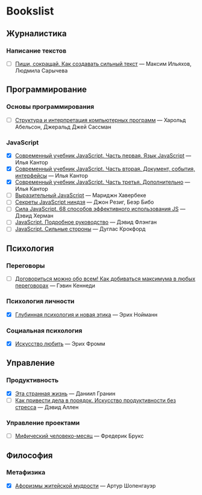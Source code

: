 # Bookslist

## Журналистика

### Написание текстов

- [ ] [Пиши, сокращай. Как создавать сильный текст](https://www.ozon.ru/context/detail/id/137634276/) — Максим Ильяхов, Людмила Сарычева

## Программирование

### Основы программирования

- [ ] [Структура и интерпретация компьютерных программ](http://newstar.rinet.ru/~goga/sicp/sicp.pdf) — Харольд Абельсон, Джеральд Джей Сассман

### JavaScript

- [x] [Современный учебник JavaScript. Часть первая. Язык JavaScript](https://learn.javascript.ru/js/) — Илья Кантор
- [x] [Современный учебник JavaScript. Часть вторая. Документ, события, интерфейсы](https://learn.javascript.ru/ui/) — Илья Кантор
- [x] [Современный учебник JavaScript. Часть третья. Дополнительно](https://learn.javascript.ru/) — Илья Кантор
- [ ] [Выразительный JavaScript](https://karmazzin.gitbooks.io/eloquentjavascript_ru/) — Мариджн Хавербеке
- [ ] [Секреты JavaScript ниндзя](http://www.ozon.ru/context/detail/id/22421421/) — Джон Резиг, Беэр Бибо
- [ ] [Сила JavaScript. 68 способов эффективного использования JS](http://www.ozon.ru/context/detail/id/20413530/) — Дэвид Херман
- [ ] [JavaScript. Подробное руководство](https://www.ozon.ru/context/detail/id/3881091/) — Дэвид Флэнган
- [ ] [JavaScript. Сильные стороны](http://www.ozon.ru/context/detail/id/20217226/) — Дуглас Крокфорд

## Психология

### Переговоры

- [ ] [Договориться можно обо всем! Как добиваться максимума в любых переговорах](https://www.ozon.ru/context/detail/id/5707417/) — Гэвин Кеннеди

### Психология личности

- [x] [Глубинная психология и новая этика](https://www.ozon.ru/context/detail/id/4189470/) — Эрих Нойманн

### Социальная психология

- [x] [Искусство любить](https://www.ozon.ru/context/detail/id/27577856/) — Эрих Фромм

## Управление

### Продуктивность

- [x] [Эта странная жизнь](https://www.ozon.ru/context/detail/id/22422557/) — Даниил Гранин
- [ ] [Как привести дела в порядок. Искусство продуктивности без стресса](https://www.ozon.ru/context/detail/id/4986245/) — Дэвид Аллен

### Управление проектами

- [ ] [Мифический человеко-месяц](https://www.ozon.ru/context/detail/id/83760/) — Фредерик Брукс

## Философия

### Метафизика

- [x] [Афоризмы житейской мудрости](https://www.ozon.ru/context/detail/id/7609227/) — Артур Шопенгауэр
